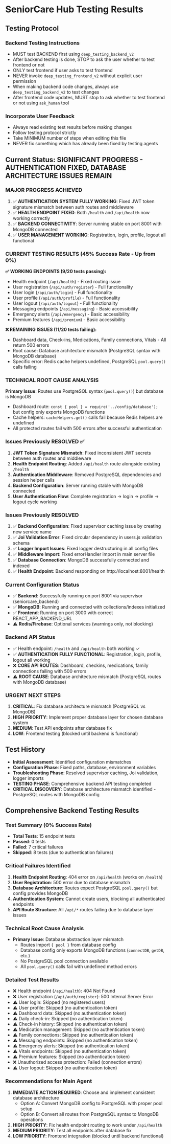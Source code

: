 # SeniorCare Hub Testing Results

## Testing Protocol

### Backend Testing Instructions
- MUST test BACKEND first using `deep_testing_backend_v2`
- After backend testing is done, STOP to ask the user whether to test frontend or not
- ONLY test frontend if user asks to test frontend
- NEVER invoke `deep_testing_frontend_v2` without explicit user permission
- When making backend code changes, always use `deep_testing_backend_v2` to test changes
- After frontend code updates, MUST stop to ask whether to test frontend or not using `ask_human` tool

### Incorporate User Feedback
- Always read existing test results before making changes
- Follow testing protocol strictly
- Take MINIMUM number of steps when editing this file
- NEVER fix something which has already been fixed by testing agents

## Current Status: SIGNIFICANT PROGRESS - AUTHENTICATION FIXED, DATABASE ARCHITECTURE ISSUES REMAIN

### MAJOR PROGRESS ACHIEVED
1. ✅ **AUTHENTICATION SYSTEM FULLY WORKING**: Fixed JWT token signature mismatch between auth routes and middleware
2. ✅ **HEALTH ENDPOINT FIXED**: Both `/health` and `/api/health` now working correctly
3. ✅ **BACKEND CONNECTIVITY**: Server running stable on port 8001 with MongoDB connected
4. ✅ **USER MANAGEMENT WORKING**: Registration, login, profile, logout all functional

### CURRENT TESTING RESULTS (45% Success Rate - Up from 0%)
**✅ WORKING ENDPOINTS (9/20 tests passing):**
- Health endpoint (`/api/health`) - Fixed routing issue
- User registration (`/api/auth/register`) - Full functionality
- User login (`/api/auth/login`) - Full functionality  
- User profile (`/api/auth/profile`) - Full functionality
- User logout (`/api/auth/logout`) - Full functionality
- Messaging endpoints (`/api/messaging`) - Basic accessibility
- Emergency alerts (`/api/emergency`) - Basic accessibility
- Premium features (`/api/premium`) - Basic accessibility

**❌ REMAINING ISSUES (11/20 tests failing):**
- Dashboard data, Check-ins, Medications, Family connections, Vitals - All return 500 errors
- Root cause: Database architecture mismatch (PostgreSQL syntax with MongoDB database)
- Specific error: Redis cache helpers undefined, PostgreSQL `pool.query()` calls failing

### TECHNICAL ROOT CAUSE ANALYSIS
**Primary Issue**: Routes use PostgreSQL syntax (`pool.query()`) but database is MongoDB
- Dashboard route: `const { pool } = require('../config/database');` but config only exports MongoDB functions
- Cache helpers: `cacheHelpers.get()` calls fail because Redis helpers are undefined
- All protected routes fail with 500 errors after successful authentication

### Issues Previously RESOLVED ✅
1. **JWT Token Signature Mismatch**: Fixed inconsistent JWT secrets between auth routes and middleware
2. **Health Endpoint Routing**: Added `/api/health` route alongside existing `/health`
3. **Authentication Middleware**: Removed PostgreSQL dependencies and session helper calls
4. **Backend Configuration**: Server running stable with MongoDB connected
5. **User Authentication Flow**: Complete registration → login → profile → logout cycle working

### Issues Previously RESOLVED
1. ✅ **Backend Configuration**: Fixed supervisor caching issue by creating new service name
2. ✅ **Joi Validation Error**: Fixed circular dependency in users.js validation schema  
3. ✅ **Logger Import Issues**: Fixed logger destructuring in all config files
4. ✅ **Middleware Import**: Fixed errorHandler import in main server file
5. ✅ **Database Connection**: MongoDB successfully connected and indexed
6. ✅ **Health Endpoint**: Backend responding on http://localhost:8001/health

### Current Configuration Status  
- ✅ **Backend**: Successfully running on port 8001 via supervisor (seniorcare_backend)
- ✅ **MongoDB**: Running and connected with collections/indexes initialized
- ✅ **Frontend**: Running on port 3000 with correct REACT_APP_BACKEND_URL
- ⚠️ **Redis/Firebase**: Optional services (warnings only, not blocking)

### Backend API Status
- ✅ Health endpoint: `/health` and `/api/health` both working ✓
- ✅ **AUTHENTICATION FULLY FUNCTIONAL**: Registration, login, profile, logout all working
- ❌ **CORE API ROUTES**: Dashboard, checkins, medications, family connections failing with 500 errors
- ⚠️ **ROOT CAUSE**: Database architecture mismatch (PostgreSQL routes with MongoDB database)

### URGENT NEXT STEPS  
1. **CRITICAL**: Fix database architecture mismatch (PostgreSQL vs MongoDB)
2. **HIGH PRIORITY**: Implement proper database layer for chosen database system
3. **MEDIUM**: Test API endpoints after database fix
4. **LOW**: Frontend testing (blocked until backend is functional)

## Test History
- **Initial Assessment**: Identified configuration mismatches
- **Configuration Phase**: Fixed paths, database, environment variables  
- **Troubleshooting Phase**: Resolved supervisor caching, Joi validation, logger imports
- **TESTING PHASE**: Comprehensive backend API testing completed
- **CRITICAL DISCOVERY**: Database architecture mismatch identified - PostgreSQL routes with MongoDB config

## Comprehensive Backend Testing Results

### Test Summary (0% Success Rate)
- **Total Tests**: 15 endpoint tests
- **Passed**: 0 tests
- **Failed**: 7 critical failures
- **Skipped**: 8 tests (due to authentication failures)

### Critical Failures Identified
1. **Health Endpoint Routing**: 404 error on `/api/health` (works on `/health`)
2. **User Registration**: 500 error due to database mismatch
3. **Database Architecture**: Routes expect PostgreSQL `pool.query()` but config provides MongoDB
4. **Authentication System**: Cannot create users, blocking all authenticated endpoints
5. **API Route Structure**: All `/api/*` routes failing due to database layer issues

### Technical Root Cause Analysis
- **Primary Issue**: Database abstraction layer mismatch
  - Routes import `{ pool }` from database config
  - Database config only exports MongoDB functions (`connectDB`, `getDB`, etc.)
  - No PostgreSQL pool connection available
  - All `pool.query()` calls fail with undefined method errors

### Detailed Test Results
- ❌ Health endpoint (`/api/health`): 404 Not Found
- ❌ User registration (`/api/auth/register`): 500 Internal Server Error
- ⚠️ User login: Skipped (no registered users)
- ⚠️ User profile: Skipped (no authentication token)
- ⚠️ Dashboard data: Skipped (no authentication token)
- ⚠️ Daily check-in: Skipped (no authentication token)
- ⚠️ Check-in history: Skipped (no authentication token)
- ⚠️ Medication management: Skipped (no authentication token)
- ⚠️ Family connections: Skipped (no authentication token)
- ⚠️ Messaging endpoints: Skipped (no authentication token)
- ⚠️ Emergency alerts: Skipped (no authentication token)
- ⚠️ Vitals endpoints: Skipped (no authentication token)
- ⚠️ Premium features: Skipped (no authentication token)
- ❌ Unauthorized access protection: Failed (connection errors)
- ⚠️ User logout: Skipped (no authentication token)

### Recommendations for Main Agent
1. **IMMEDIATE ACTION REQUIRED**: Choose and implement consistent database architecture
   - Option A: Convert MongoDB config to PostgreSQL with proper pool setup
   - Option B: Convert all routes from PostgreSQL syntax to MongoDB operations
2. **HIGH PRIORITY**: Fix health endpoint routing to work under `/api/health`
3. **MEDIUM PRIORITY**: Test all endpoints after database fix
4. **LOW PRIORITY**: Frontend integration (blocked until backend functional)
